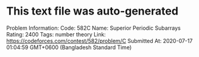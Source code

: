 # This text file was auto-generated

Problem Information:
Code: 582C
Name: Superior Periodic Subarrays
Rating: 2400
Tags: number theory
Link: https://codeforces.com/contest/582/problem/C
Submitted At: 2020-07-17 01:04:59 GMT+0600 (Bangladesh Standard Time)